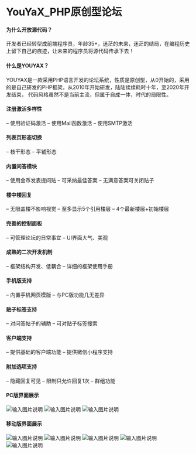 # YouYaX_PHP原创型论坛

#### 为什么开放源代码？
开发者已经转型成前端程序员，年龄35+，迷茫的未来，迷茫的结局，在编程历史上留下自己的痕迹，让未来的程序员将源代码传承下去！

#### 什么是YOUYAX？
YOUYAX是一款采用PHP语言开发的论坛系统，性质是原创型，从0开始的，采用的是自己研发的PHP框架，从2010年开始研发，陆陆续续耗时十年，至2020年开发结束，
代码风格虽然不是当前主流，但属于自成一体，时代的局限性。

#### 注册激活多样性
– 使用验证码激活
– 使用Mail函数激活
– 使用SMTP激活

#### 列表页形态切换
– 枝干形态
– 平铺形态

#### 内置问答模块
– 使用金币发表提问贴
– 可采纳最佳答案
– 无满意答案可关闭贴子

#### 楼中楼回复
– 无限盖楼不影响视觉 
– 至多显示5个引用楼层
– 4个最新楼层+初始楼层

#### 完善的控制面板
– 可管理论坛的日常事宜 
– UI界面大气、美观 

#### 成熟的二次开发机制
– 框架结构开发、低耦合
– 详细的框架使用手册 

#### 手机版支持
– 内置手机网页模版
– 与PC版功能几无差异

#### 贴子标签支持
– 对问答帖子的辅助
– 可对贴子标签搜索

#### 客户端支持
– 提供基础的客户端功能
– 提供微信小程序支持

#### 附加选项支持
– 隐藏回复可见
– 限制只允许回复1次
– 群组功能

#### PC版界面展示
![输入图片说明](https://images.gitee.com/uploads/images/2021/1213/084447_3fd737db_3785.png "1.png")
![输入图片说明](https://images.gitee.com/uploads/images/2021/1213/084457_94cf6f9d_3785.png "2.png")
![输入图片说明](https://images.gitee.com/uploads/images/2021/1213/084513_c8ff1a34_3785.png "3.png")

#### 移动版界面展示
![输入图片说明](https://images.gitee.com/uploads/images/2021/1213/084733_06a4f72a_3785.jpeg "11.jpg")
![输入图片说明](https://images.gitee.com/uploads/images/2021/1213/084742_f58f18cc_3785.jpeg "22.jpg")
![输入图片说明](https://images.gitee.com/uploads/images/2021/1213/084750_ca9e2cfc_3785.jpeg "33.jpg")
![输入图片说明](https://images.gitee.com/uploads/images/2021/1213/084757_3e9ea2fa_3785.jpeg "44.jpg")
![输入图片说明](https://images.gitee.com/uploads/images/2021/1213/084805_a883eef8_3785.jpeg "55.jpg")